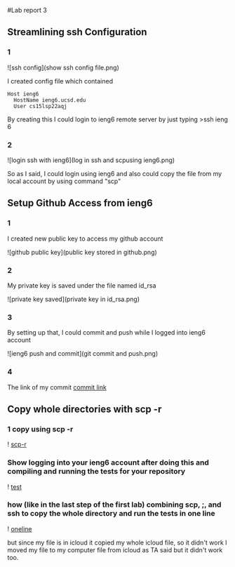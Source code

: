 
#Lab report 3

## Streamlining ssh Configuration

### 1

![ssh config](show ssh config file.png)

I created config file which contained 

```
Host ieng6
  HostName ieng6.ucsd.edu
  User cs15lsp22aqj
```

By creating this I could login to ieng6 remote server by just typing >ssh ieng 6


### 2

![login ssh with ieng6](log in ssh  and scpusing ieng6.png)

So as I said, I could login using ieng6 and also could copy the file from my local account by using command "scp"


## Setup Github Access from ieng6

### 1
I created new public key to access my github account

![github public key](public key stored in github.png)

### 2
My private key is saved under the file named id_rsa

![private key saved](private key in id_rsa.png)

### 3
By setting up that, I could commit and push while I logged into ieng6 account

![ieng6 push and commit](git commit and push.png)

### 4
The link of my commit
[commit link](https://github.com/minjismin/markdown-parser/commit/8e72ba3baf603a9ba367eb1409cb098d75d365b4)

## Copy whole directories with scp -r

### 1 copy using scp -r

! [scp-r](scp-r.png)

### Show logging into your ieng6 account after doing this and compiling and running the tests for your repository

! [test](test.png)

### how (like in the last step of the first lab) combining scp, ;, and ssh to copy the whole directory and run the tests in one line

! [oneline](oneline.png)

but since my file is in icloud it copied my whole icloud file, so it didn't work I moved my file to my computer file from icloud as TA said but it didn't work too. 

